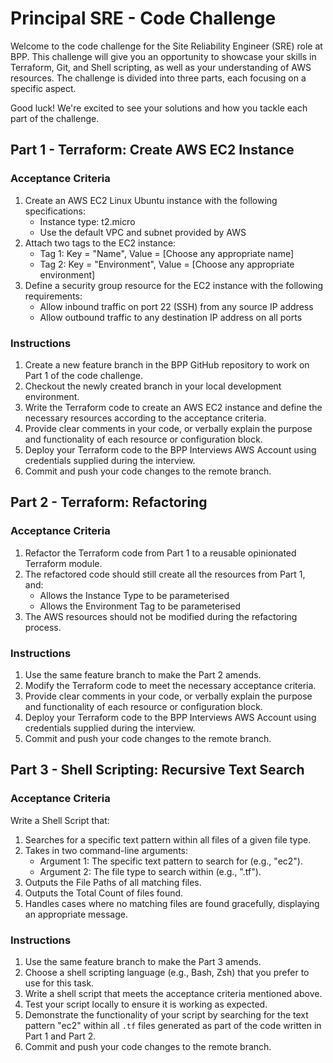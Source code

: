 # Principal SRE - Code Challenge

Welcome to the code challenge for the Site Reliability Engineer (SRE) role at BPP. This challenge will give you an opportunity to showcase your skills in Terraform, Git, and Shell scripting, as well as your understanding of AWS resources. The challenge is divided into three parts, each focusing on a specific aspect.

Good luck! We're excited to see your solutions and how you tackle each part of the challenge.

## Part 1 - Terraform: Create AWS EC2 Instance

### Acceptance Criteria

1. Create an AWS EC2 Linux Ubuntu instance with the following specifications:
   - Instance type: t2.micro
   - Use the default VPC and subnet provided by AWS
2. Attach two tags to the EC2 instance:
   - Tag 1: Key = "Name", Value = [Choose any appropriate name]
   - Tag 2: Key = "Environment", Value = [Choose any appropriate environment]
3. Define a security group resource for the EC2 instance with the following requirements:
   - Allow inbound traffic on port 22 (SSH) from any source IP address
   - Allow outbound traffic to any destination IP address on all ports

### Instructions

1. Create a new feature branch in the BPP GitHub repository to work on Part 1 of the code challenge.
2. Checkout the newly created branch in your local development environment.
3. Write the Terraform code to create an AWS EC2 instance and define the necessary resources according to the acceptance criteria.
4. Provide clear comments in your code, or verbally explain the purpose and functionality of each resource or configuration block.
5. Deploy your Terraform code to the BPP Interviews AWS Account using credentials supplied during the interview.
6. Commit and push your code changes to the remote branch.

## Part 2 - Terraform: Refactoring

### Acceptance Criteria

1. Refactor the Terraform code from Part 1 to a reusable opinionated Terraform module.
2. The refactored code should still create all the resources from Part 1, and:
   - Allows the Instance Type to be parameterised
   - Allows the Environment Tag to be parameterised
3. The AWS resources should not be modified during the refactoring process.

### Instructions

1. Use the same feature branch to make the Part 2 amends.
2. Modify the Terraform code to meet the necessary acceptance criteria.
3. Provide clear comments in your code, or verbally explain the purpose and functionality of each resource or configuration block.
4. Deploy your Terraform code to the BPP Interviews AWS Account using credentials supplied during the interview.
5. Commit and push your code changes to the remote branch.

## Part 3 - Shell Scripting: Recursive Text Search

### Acceptance Criteria

Write a Shell Script that:

1. Searches for a specific text pattern within all files of a given file type.
2. Takes in two command-line arguments:
   - Argument 1: The specific text pattern to search for (e.g., "ec2").
   - Argument 2: The file type to search within (e.g., ".tf").
3. Outputs the File Paths of all matching files.
4. Outputs the Total Count of files found.
5. Handles cases where no matching files are found gracefully, displaying an appropriate message.

### Instructions

1. Use the same feature branch to make the Part 3 amends.
2. Choose a shell scripting language (e.g., Bash, Zsh) that you prefer to use for this task.
3. Write a shell script that meets the acceptance criteria mentioned above.
4. Test your script locally to ensure it is working as expected.
5. Demonstrate the functionality of your script by searching for the text pattern "ec2" within all `.tf` files generated as part of the code written in Part 1 and Part 2.
6. Commit and push your code changes to the remote branch.

